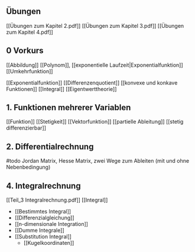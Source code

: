## Übungen
[[Übungen zum Kapitel 2.pdf]]
[[Übungen zum Kapitel 3.pdf]]
[[Übungen zum Kapitel 4.pdf]]

## 0 Vorkurs
[[Abbildung]]
[[Polynom]], [[exponentielle Laufzeit|Exponentialfunktion]]
[[Umkehrfunktion]]

[[Exponentialfunktion]]
[[Differenzenquotient]]
[[konvexe und konkave Funktionen]]
[[Integral]]
[[Eigentwerttheorie]]
## 1. Funktionen mehrerer Variablen 
[[Funktion]]
[[Stetigkeit]]
[[Vektorfunktion]]
[[partielle Ableitung]]
[[stetig differenzierbar]]


## 2. Differentialrechnung
#todo Jordan Matrix, Hesse Matrix, zwei Wege zum Ableiten (mit und ohne Nebenbedingung)

## 4. Integralrechnung
[[Teil_3 Integralrechnung.pdf]]
[[Integral]]
- [[Bestimmtes Integral]]
- [[Differenzialgleichung]]
- [[n-dimensionale Integration]]
- [[Dumme Integrale]]
- [[Substitution Integral]]
	- [[Kugelkoordinaten]]
